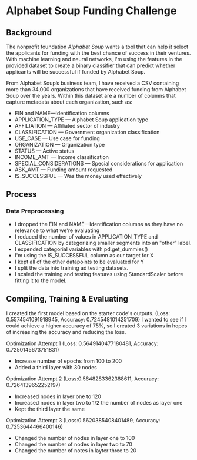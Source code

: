 # Alphabet Soup Funding Challenge 


## Background 
The nonprofit foundation <i>Alphabet Soup</i> wants a tool that can help it select the applicants for funding with the best chance of success in their ventures. With machine learning and neural networks, I'm using the features in the provided dataset to create a binary classifier that can predict whether applicants will be successful if funded by Alphabet Soup.

From Alphabet Soup’s business team, I have received a CSV containing more than 34,000 organizations that have received funding from Alphabet Soup over the years. Within this dataset are a number of columns that capture metadata about each organization, such as:

- EIN and NAME—Identification columns
- APPLICATION_TYPE — Alphabet Soup application type
- AFFILIATION — Affiliated sector of industry
- CLASSIFICATION — Government organization classification
- USE_CASE — Use case for funding
- ORGANIZATION — Organization type
- STATUS — Active status
- INCOME_AMT — Income classification
- SPECIAL_CONSIDERATIONS — Special considerations for application
- ASK_AMT — Funding amount requested
- IS_SUCCESSFUL — Was the money used effectively

## Process

### Data Preprocessing

- I dropped the EIN and NAME—Identification columns as they have no relevance to what we're evaluating
- I reduced the number of values in APPLICATION_TYPE and CLASSIFICATION by categorizing smaller segments into an "other" label.
- I expended categorial variables with pd.get_dummies()
- I'm using the IS_SUCCESSFUL column as our target for X
- I kept all of the other datapoints to be evaluated for Y
- I split the data into training ad testing datasets.
- I scaled the training and testing features using StandardScaler before fitting it to the model.

## Compiling, Training & Evaluating

I created the first model based on the starter code's outputs. (Loss: 0.5574541091918945, Accuracy: 0.7245481014251709)
I wanted to see if I could  achieve a higher accuracy of 75%, so I created 3 variations in hopes of increasing the accuracy and reducing the loss.

Optimization Attempt 1 (Loss: 0.5649140477180481, Accuracy: 0.7250145673751831)
- Increase number of epochs from 100 to 200
- Added a third layer with 30 nodes

Optimization Attempt 2 (Loss:0.5648283362388611, Accuracy: 0.7264139652252197)
- Increased nodes in layer one to 120
- Increased nodes in layer two to 1/2 the number of nodes as layer one
- Kept the third layer the same

Optimization Attempt 3 (Loss:0.5620385408401489, Accuracy: 0.7253644466400146)
- Changed the number of nodes in layer one to 100
- Changed the number of nodes in layer two to 70
- Changed the number of notes in layter three to 20
